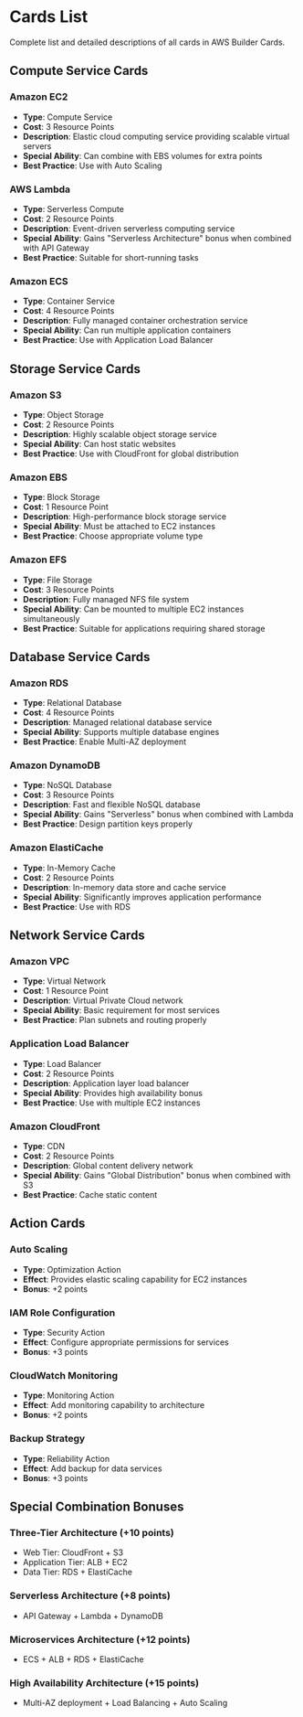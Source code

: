 # Cards List

Complete list and detailed descriptions of all cards in AWS Builder Cards.

## Compute Service Cards

### Amazon EC2
- **Type**: Compute Service
- **Cost**: 3 Resource Points
- **Description**: Elastic cloud computing service providing scalable virtual servers
- **Special Ability**: Can combine with EBS volumes for extra points
- **Best Practice**: Use with Auto Scaling

### AWS Lambda
- **Type**: Serverless Compute
- **Cost**: 2 Resource Points
- **Description**: Event-driven serverless computing service
- **Special Ability**: Gains "Serverless Architecture" bonus when combined with API Gateway
- **Best Practice**: Suitable for short-running tasks

### Amazon ECS
- **Type**: Container Service
- **Cost**: 4 Resource Points
- **Description**: Fully managed container orchestration service
- **Special Ability**: Can run multiple application containers
- **Best Practice**: Use with Application Load Balancer

## Storage Service Cards

### Amazon S3
- **Type**: Object Storage
- **Cost**: 2 Resource Points
- **Description**: Highly scalable object storage service
- **Special Ability**: Can host static websites
- **Best Practice**: Use with CloudFront for global distribution

### Amazon EBS
- **Type**: Block Storage
- **Cost**: 1 Resource Point
- **Description**: High-performance block storage service
- **Special Ability**: Must be attached to EC2 instances
- **Best Practice**: Choose appropriate volume type

### Amazon EFS
- **Type**: File Storage
- **Cost**: 3 Resource Points
- **Description**: Fully managed NFS file system
- **Special Ability**: Can be mounted to multiple EC2 instances simultaneously
- **Best Practice**: Suitable for applications requiring shared storage

## Database Service Cards

### Amazon RDS
- **Type**: Relational Database
- **Cost**: 4 Resource Points
- **Description**: Managed relational database service
- **Special Ability**: Supports multiple database engines
- **Best Practice**: Enable Multi-AZ deployment

### Amazon DynamoDB
- **Type**: NoSQL Database
- **Cost**: 3 Resource Points
- **Description**: Fast and flexible NoSQL database
- **Special Ability**: Gains "Serverless" bonus when combined with Lambda
- **Best Practice**: Design partition keys properly

### Amazon ElastiCache
- **Type**: In-Memory Cache
- **Cost**: 2 Resource Points
- **Description**: In-memory data store and cache service
- **Special Ability**: Significantly improves application performance
- **Best Practice**: Use with RDS

## Network Service Cards

### Amazon VPC
- **Type**: Virtual Network
- **Cost**: 1 Resource Point
- **Description**: Virtual Private Cloud network
- **Special Ability**: Basic requirement for most services
- **Best Practice**: Plan subnets and routing properly

### Application Load Balancer
- **Type**: Load Balancer
- **Cost**: 2 Resource Points
- **Description**: Application layer load balancer
- **Special Ability**: Provides high availability bonus
- **Best Practice**: Use with multiple EC2 instances

### Amazon CloudFront
- **Type**: CDN
- **Cost**: 2 Resource Points
- **Description**: Global content delivery network
- **Special Ability**: Gains "Global Distribution" bonus when combined with S3
- **Best Practice**: Cache static content

## Action Cards

### Auto Scaling
- **Type**: Optimization Action
- **Effect**: Provides elastic scaling capability for EC2 instances
- **Bonus**: +2 points

### IAM Role Configuration
- **Type**: Security Action
- **Effect**: Configure appropriate permissions for services
- **Bonus**: +3 points

### CloudWatch Monitoring
- **Type**: Monitoring Action
- **Effect**: Add monitoring capability to architecture
- **Bonus**: +2 points

### Backup Strategy
- **Type**: Reliability Action
- **Effect**: Add backup for data services
- **Bonus**: +3 points

## Special Combination Bonuses

### Three-Tier Architecture (+10 points)
- Web Tier: CloudFront + S3
- Application Tier: ALB + EC2
- Data Tier: RDS + ElastiCache

### Serverless Architecture (+8 points)
- API Gateway + Lambda + DynamoDB

### Microservices Architecture (+12 points)
- ECS + ALB + RDS + ElastiCache

### High Availability Architecture (+15 points)
- Multi-AZ deployment + Load Balancing + Auto Scaling